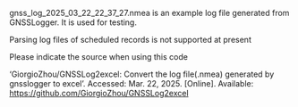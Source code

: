 gnss_log_2025_03_22_22_37_27.nmea is an example log file generated from GNSSLogger. It is used for testing.

Parsing log files of scheduled records is not supported at present

Please indicate the source when using this code

‘GiorgioZhou/GNSSLog2excel: Convert the log file(.nmea) generated by gnsslogger to excel’. Accessed: Mar. 22, 2025. [Online]. Available: https://github.com/GiorgioZhou/GNSSLog2excel

